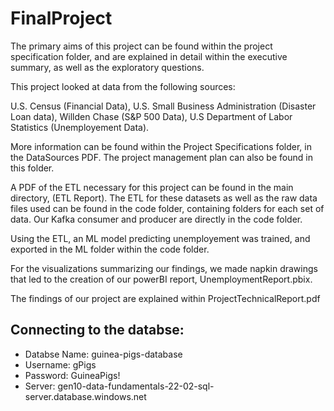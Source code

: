 # FinalProject
The primary aims of this project can be found within the project specification folder, and are explained in detail within the executive summary, as well as the exploratory questions. 

This project looked at data from the following sources:

U.S. Census (Financial Data), 
U.S. Small Business Administration (Disaster Loan data), 
Willden Chase (S&P 500 Data), 
U.S Department of Labor Statistics (Unemployement Data).

More information can be found within the Project Specifications folder, in the DataSources PDF. The project management plan can also be found in this folder.

A PDF of the ETL necessary for this project can be found in the main directory, (ETL Report).
The ETL for these datasets as well as the raw data files used can be found in the code folder, containing folders for each set of data. Our Kafka consumer and producer are directly in the code folder.

Using the ETL, an ML model predicting unemployement was trained, and exported in the ML folder within the code folder.

For the visualizations summarizing our findings, we made napkin drawings that led to the creation of our powerBI report, UnemploymentReport.pbix.

The findings of our project are explained within ProjectTechnicalReport.pdf

## Connecting to the databse:
- Databse Name: guinea-pigs-database
- Username: gPigs
- Password: GuineaPigs!
- Server: gen10-data-fundamentals-22-02-sql-server.database.windows.net
